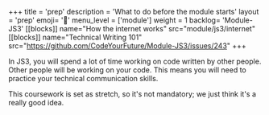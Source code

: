+++
title = 'prep'
description = 'What to do before the module starts'
layout = 'prep'
emoji= '📝'
menu_level = ['module']
weight = 1
backlog= 'Module-JS3'
[[blocks]]
name="How the internet works"
src="module/js3/internet"
[[blocks]]
name="Technical Writing 101"
src="https://github.com/CodeYourFuture/Module-JS3/issues/243"
+++

In JS3, you will spend a lot of time working on code written by other people. Other people will be working on your code. This means you will need to practice your technical communication skills.

This coursework is set as stretch, so it's not mandatory; we just think it's a really good idea.
